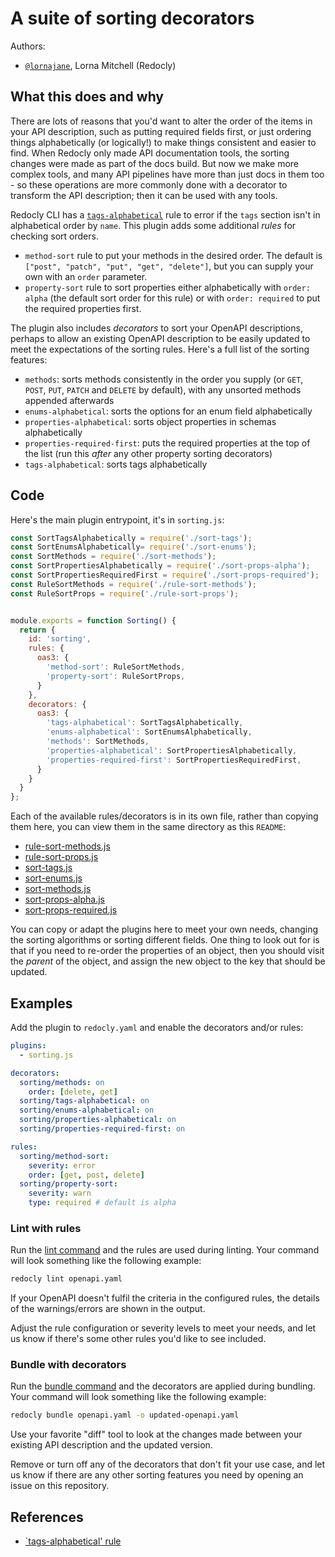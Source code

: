 # A suite of sorting decorators

Authors:
- [`@lornajane`](https://github.com/lornajane), Lorna Mitchell (Redocly)
 
## What this does and why

There are lots of reasons that you'd want to alter the order of the items in your API description, such as putting required fields first, or just ordering things alphabetically (or logically!) to make things consistent and easier to find.
When Redocly only made API documentation tools, the sorting changes were made as part of the docs build.
But now we make more complex tools, and many API pipelines have more than just docs in them too - so these operations are more commonly done with a decorator to transform the API description; then it can be used with any tools.

Redocly CLI has a [`tags-alphabetical`](https://redocly.com/docs/cli/rules/tags-alphabetical/) rule to error if the `tags` section isn't in alphabetical order by `name`.
This plugin adds some additional *rules* for checking sort orders.

- `method-sort` rule to put your methods in the desired order. The default is `["post", "patch", "put", "get", "delete"]`, but you can supply your own with an `order` parameter.
- `property-sort` rule to sort properties either alphabetically with `order: alpha` (the default sort order for this rule) or with `order: required` to put the required properties first.

The plugin also includes *decorators* to sort your OpenAPI descriptions, perhaps to allow an existing OpenAPI description to be easily updated to meet the expectations of the sorting rules.
Here's a full list of the sorting features:

- `methods`: sorts methods consistently in the order you supply (or `GET`, `POST`, `PUT`, `PATCH` and `DELETE` by default), with any unsorted methods appended afterwards
- `enums-alphabetical`: sorts the options for an enum field alphabetically
- `properties-alphabetical`: sorts object properties in schemas alphabetically
- `properties-required-first`: puts the required properties at the top of the list (run this _after_ any other property sorting decorators)
- `tags-alphabetical`: sorts tags alphabetically

## Code

Here's the main plugin entrypoint, it's in `sorting.js`:

```javascript
const SortTagsAlphabetically = require('./sort-tags');
const SortEnumsAlphabetically= require('./sort-enums');
const SortMethods = require('./sort-methods');
const SortPropertiesAlphabetically = require('./sort-props-alpha');
const SortPropertiesRequiredFirst = require('./sort-props-required');
const RuleSortMethods = require('./rule-sort-methods');
const RuleSortProps = require('./rule-sort-props');


module.exports = function Sorting() {
  return {
    id: 'sorting',
    rules: {
      oas3: {
        'method-sort': RuleSortMethods,
        'property-sort': RuleSortProps,
      }
    },
    decorators: {
      oas3: {
        'tags-alphabetical': SortTagsAlphabetically,
        'enums-alphabetical': SortEnumsAlphabetically,
        'methods': SortMethods,
        'properties-alphabetical': SortPropertiesAlphabetically,
        'properties-required-first': SortPropertiesRequiredFirst,
      }
    }
  }
};
```

Each of the available rules/decorators is in its own file, rather than copying them here, you can view them in the same directory as this `README`:

- [rule-sort-methods.js](./rule-sort-methods.js)
- [rule-sort-props.js](./rule-sort-props.js)
- [sort-tags.js](./sort-tags.js)
- [sort-enums.js](./sort-enums.js)
- [sort-methods.js](./sort-methods.js)
- [sort-props-alpha.js](./sort-props-alpha.js)
- [sort-props-required.js](./sort-props-required.js)

You can copy or adapt the plugins here to meet your own needs, changing the sorting algorithms or sorting different fields.
One thing to look out for is that if you need to re-order the properties of an object, then you should visit the _parent_ of the object, and assign the new object to the key that should be updated.

## Examples

Add the plugin to `redocly.yaml` and enable the decorators and/or rules:

```yaml
plugins:
  - sorting.js

decorators:
  sorting/methods: on
    order: [delete, get]
  sorting/tags-alphabetical: on
  sorting/enums-alphabetical: on
  sorting/properties-alphabetical: on
  sorting/properties-required-first: on

rules:
  sorting/method-sort: 
    severity: error
    order: [get, post, delete]
  sorting/property-sort:
    severity: warn
    type: required # default is alpha

```

### Lint with rules

Run the [lint command](https://redocly.com/docs/cli/commands/lint) and the rules are used during linting.
Your command will look something like the following example:

```bash
redocly lint openapi.yaml
```

If your OpenAPI doesn't fulfil the criteria in the configured rules, the details of the warnings/errors are shown in the output.

Adjust the rule configuration or severity levels to meet your needs, and let us know if there's some other rules you'd like to see included.

### Bundle with decorators

Run the [bundle command](https://redocly.com/docs/cli/commands/bundle) and the decorators are applied during bundling.
Your command will look something like the following example:

```bash
redocly bundle openapi.yaml -o updated-openapi.yaml
```

Use your favorite "diff" tool to look at the changes made between your existing API description and the updated version.

Remove or turn off any of the decorators that don't fit your use case, and let us know if there are any other sorting features you need by opening an issue on this repository.

## References

* [`tags-alphabetical' rule](https://redocly.com/docs/cli/rules/tags-alphabetical/)


